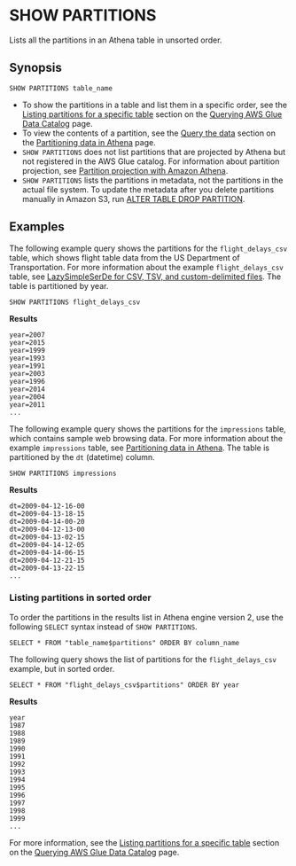 # SHOW PARTITIONS<a name="show-partitions"></a>

Lists all the partitions in an Athena table in unsorted order\.

## Synopsis<a name="synopsis"></a>

```
SHOW PARTITIONS table_name
```
+ To show the partitions in a table and list them in a specific order, see the [Listing partitions for a specific table](querying-glue-catalog.md#querying-glue-catalog-listing-partitions) section on the [Querying AWS Glue Data Catalog](querying-glue-catalog.md) page\.
+ To view the contents of a partition, see the [Query the data](partitions.md#query-the-data) section on the [Partitioning data in Athena](partitions.md) page\.
+ `SHOW PARTITIONS` does not list partitions that are projected by Athena but not registered in the AWS Glue catalog\. For information about partition projection, see [Partition projection with Amazon Athena](partition-projection.md)\.
+  `SHOW PARTITIONS` lists the partitions in metadata, not the partitions in the actual file system\. To update the metadata after you delete partitions manually in Amazon S3, run [ALTER TABLE DROP PARTITION](alter-table-drop-partition.md)\. 

## Examples<a name="examples"></a>

The following example query shows the partitions for the `flight_delays_csv` table, which shows flight table data from the US Department of Transportation\. For more information about the example `flight_delays_csv` table, see [LazySimpleSerDe for CSV, TSV, and custom\-delimited files](lazy-simple-serde.md)\. The table is partitioned by year\.

```
SHOW PARTITIONS flight_delays_csv
```

**Results**

```
year=2007
year=2015
year=1999
year=1993
year=1991
year=2003
year=1996
year=2014
year=2004
year=2011
...
```

The following example query shows the partitions for the `impressions` table, which contains sample web browsing data\. For more information about the example `impressions` table, see [Partitioning data in Athena](partitions.md)\. The table is partitioned by the `dt` \(datetime\) column\.

```
SHOW PARTITIONS impressions
```

**Results**

```
dt=2009-04-12-16-00
dt=2009-04-13-18-15
dt=2009-04-14-00-20
dt=2009-04-12-13-00
dt=2009-04-13-02-15
dt=2009-04-14-12-05
dt=2009-04-14-06-15
dt=2009-04-12-21-15
dt=2009-04-13-22-15
...
```

### Listing partitions in sorted order<a name="show-partitions-examples-ordering"></a>

To order the partitions in the results list in Athena engine version 2, use the following `SELECT` syntax instead of `SHOW PARTITIONS`\.

```
SELECT * FROM "table_name$partitions" ORDER BY column_name
```

The following query shows the list of partitions for the `flight_delays_csv` example, but in sorted order\.

```
SELECT * FROM "flight_delays_csv$partitions" ORDER BY year
```

**Results**

```
year
1987
1988
1989
1990
1991
1992
1993
1994
1995
1996
1997
1998
1999
...
```

For more information, see the [Listing partitions for a specific table](querying-glue-catalog.md#querying-glue-catalog-listing-partitions) section on the [Querying AWS Glue Data Catalog](querying-glue-catalog.md) page\.